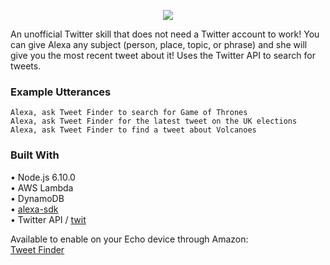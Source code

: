 <p align="center"><img src="https://images-na.ssl-images-amazon.com/images/I/51Y1KMpFXyL._SL210_QL95_.png"></p>

An unofficial Twitter skill that does not need a Twitter account to work! You can give Alexa any subject (person, place, topic, or phrase) and she will give you the most recent tweet about it! Uses the Twitter API to search for tweets.

### Example Utterances

```
Alexa, ask Tweet Finder to search for Game of Thrones
Alexa, ask Tweet Finder for the latest tweet on the UK elections
Alexa, ask Tweet Finder to find a tweet about Volcanoes
```

### Built With
• Node.js 6.10.0<br>
• AWS Lambda<br>
• DynamoDB<br>
• <a href="https://github.com/alexa/alexa-skills-kit-sdk-for-nodejs">alexa-sdk</a><br>
• Twitter API / <a href="https://github.com/ttezel/twit">twit</a>

Available to enable on your Echo device through Amazon:<br>
<a href="https://www.amazon.com/dp/B0721D99NN">Tweet Finder</a>
